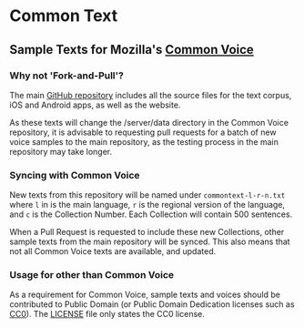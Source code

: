 # Common Text

## Sample Texts for Mozilla's [Common Voice](https://voice.mozilla.org/)

### Why not 'Fork-and-Pull'?
The main [GitHub repository](https://github.com/mozilla/voice-web/) includes all the source files for the text corpus, iOS and Android apps, as well as the website.

As these texts will change the /server/data directory in the Common Voice repository, it is advisable to requesting pull requests for a batch of new voice samples to the main repository, as the testing process in the main repository may take longer.

### Syncing with Common Voice
New texts from this repository will be named under `commontext-l-r-n.txt` where `l` in is the main language, `r` is the regional version of the language, and `c` is the Collection Number. Each Collection will contain 500 sentences.

When a Pull Request is requested to include these new Collections, other sample texts from the main repository will be synced. This also means that not all Common Voice texts are available, and updated.

### Usage for other than Common Voice
As a requirement for Common Voice, sample texts and voices should be contributed to Public Domain (or Public Domain Dedication licenses such as [CC0](https://creativecommons.org/publicdomain/zero/1.0/)). The [LICENSE](./LICENSE) file only states the CC0 license.
